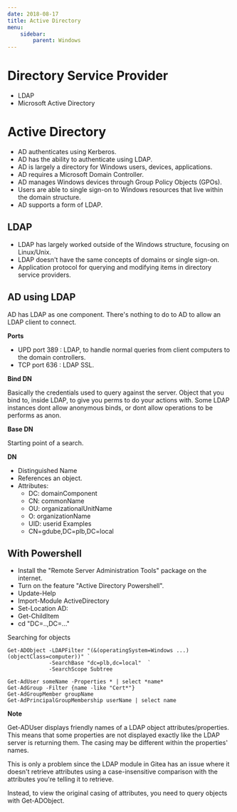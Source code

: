 ```yaml
---
date: 2018-08-17
title: Active Directory
menu:
    sidebar:
        parent: Windows
---
```



# Directory Service Provider
- LDAP
- Microsoft Active Directory

# Active Directory
- AD authenticates using Kerberos.
- AD has the ability to authenticate using LDAP.
- AD is largely a directory for Windows users, devices, applications.
- AD requires a Microsoft Domain Controller.
- AD manages Windows devices through Group Policy Objects (GPOs).
- Users are able to single sign-on to Windows resources that live
  within the domain structure.
- AD supports a form of LDAP.

## LDAP
- LDAP has largely worked outside of the Windows structure, focusing on Linux/Unix.
- LDAP doesn't have the same concepts of domains or single sign-on.
- Application protocol for querying and modifying items in directory service providers.


## AD using LDAP
AD has LDAP as one component.
There's nothing to do to AD to allow an LDAP client to connect.

__Ports__

- UPD port 389 : LDAP, to handle normal queries from client computers to the domain controllers.
- TCP port 636 : LDAP SSL.


__Bind DN__
  
Basically the credentials used to query against the server.
Object that you bind to, inside LDAP, to give
you perms to do your actions with.
Some LDAP instances dont allow anonymous binds,
or dont allow operations to be performs as anon.


__Base DN__
  
Starting point of a search.


__DN__

- Distinguished Name
- References an object.
- Attributes:
    + DC: domainComponent
    + CN: commonName
    + OU: organizationalUnitName
    + O: organizationName
    + UID: userid
    Examples
    - CN=gdube,DC=plb,DC=local



## With Powershell
- Install the "Remote Server Administration Tools" package on the internet.
- Turn on the feature "Active Directory Powershell".
- Update-Help
- Import-Module ActiveDirectory
- Set-Location AD:
- Get-ChildItem
- cd "DC=..,DC=..."

Searching for objects
```
Get-ADObject -LDAPFilter "(&(operatingSystem=Windows ...)(objectClass=computer))" `
             -SearchBase "dc=plb,dc=local"  `
             -SearchScope Subtree

Get-AdUser someName -Properties * | select *name*
Get-AdGroup -Filter {name -like "Cert*"}
Get-AdGroupMember groupName
Get-AdPrincipalGroupMembership userName | select name
```

__Note__

Get-ADUser displays friendly names of a LDAP object attributes/properties. 
This means that some properties are not displayed exactly like the LDAP server is returning them.
The casing may be different within the properties' names.

This is only a problem since the LDAP module in Gitea has an issue where
it doesn't retrieve attributes using a case-insensitive comparison with the attributes you're telling it to retrieve.

Instead, to view the original casing of attributes, you need to query objects with Get-ADObject.
